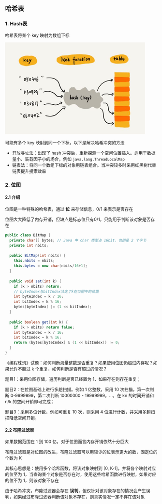 ## 哈希表

### 1. Hash表

哈希表将某个 key 映射为数组下标

<img src="img/hash思想.jpg" style="zoom:70%" />

可能有多个 key 映射到同一个下标，以下是解决哈希冲突的方法

- 开放寻址法：出现了 hash 冲突后，重新探测一个空闲位置插入。适用于数据量小、装载因子小的场合，例如 `java.lang.ThreadLocalMap`
- 链表法：将同一个数组下标的对象用链表组合。当冲突较多时采用红黑树代替链表提升搜索效率



### 2. 位图

#### 2.1 介绍

位图是一种特殊的哈希表，通过 **位** 来存储信息，0/1 来表示是否存在

位图大大降低了内存开销，但缺点是标志位只有0/1，只能用于判断该对象是否存在

``` java
public class BitMap { 
  private char[] bytes; // Java 中 char 类型占 16bit，也即是 2 个字节
  private int nbits;
  
  public BitMap(int nbits) {
    this.nbits = nbits;
    this.bytes = new char[nbits/16+1];
  }
 
  public void set(int k) {
    if (k > nbits) return;
    // byteIndex与bitIndex决定了k在位图中的位置
    int byteIndex = k / 16;
    int bitIndex = k % 16;
    bytes[byteIndex] |= (1 << bitIndex);
  }
 
  public boolean get(int k) {
    if (k > nbits) return false;
    int byteIndex = k / 16;
    int bitIndex = k % 16;
    return (bytes[byteIndex] & (1 << bitIndex)) != 0;
  }
}
```



《编程珠玑》试题：如何判断海量整数是否重复？如果使用位图仍超过内存呢？如果允许不超过 k 个重复，如何判断是否有超过的情况？

题目1：采用位图存储，遍历判断是否已经置为 1，如果存在则存在重复；

题目2：在位图基础上进行多趟扫描。例如 1 亿整数，采用 10 次扫描，第一次判断 0-9999999，第二次判断 10000000 - 19999999，...，在 kn 的时间开销和 n/k 的空间开销即可完成；

题目3：采用多位计数，例如可重复 10 次，则采用 4 位进行计数，并采用多趟扫描降低空间开销。

#### 2.2 布隆过滤器

如果数据范围在 1 到 100 亿，对于位图而言内存开销依然十分巨大

布隆过滤器是对位图的改进，布隆过滤器可以用较少的位表示更大的数，固定位的个数为 K 

其核心思想是：使用多个哈希函数，将该对象映射到 [0, K-1]，并将各个映射对应的位至为 1，当查询某个对象是否存在时，使用这些哈希函数进行映射，如果对应的位不为 1，则该对象不存在

由于哈希冲突，布隆过滤器会存在 **误判**，但仅针对该对象存在的情况会产生误判，如果经过布隆过滤器判断该对象不存在，则真实情况一定不存在该对象

